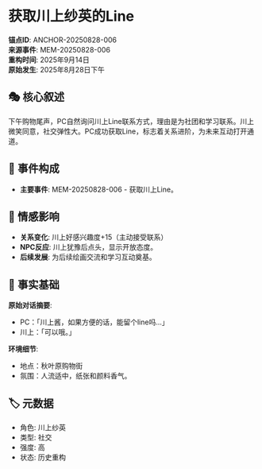 # 获取川上纱英的Line

**锚点ID**: ANCHOR-20250828-006  
**来源事件**: MEM-20250828-006  
**重构时间**: 2025年9月14日  
**原始发生**: 2025年8月28日下午

## 🎭 核心叙述
下午购物尾声，PC自然询问川上Line联系方式，理由是为社团和学习联系。川上微笑同意，社交弹性大。PC成功获取Line，标志着关系进阶，为未来互动打开通道。

## 🔗 事件构成
- **主要事件**: MEM-20250828-006 - 获取川上Line。

## 💫 情感影响
- **关系变化**: 川上好感兴趣度+15（主动接受联系）
- **NPC反应**: 川上犹豫后点头，显示开放态度。
- **后续发展**: 为后续绘画交流和学习互动奠基。

## 📝 事实基础
**原始对话摘要**:
- PC：「川上酱，如果方便的话，能留个line吗...」
- 川上：「可以哦。」

**环境细节**:
- 地点：秋叶原购物街
- 氛围：人流适中，纸张和颜料香气。

## 🏷️ 元数据
- 角色: 川上纱英
- 类型: 社交
- 强度: 高
- 状态: 历史重构